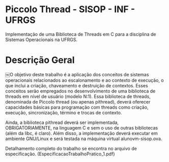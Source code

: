 # Piccolo Thread - SISOP - INF - UFRGS
Implementação de uma Biblioteca de Threads em C para a disciplina de Sistemas Operacionais na UFRGS.

# Descrição Geral

￼O objetivo deste trabalho é a aplicação dos conceitos de sistemas operacionais relacionados ao escalonamento e ao contexto de execução, o que inclui a criação, chaveamento e destruição de contextos. Esses conceitos serão empregados no desenvolvimento de uma biblioteca de threads em nível de usuário (modelo N:1). Essa biblioteca de threads, denominada de Piccolo thread (ou apenas pithread), deverá oferecer capacidades básicas para programação com threads como criação, execução, sincronização, término e trocas de contexto.

Ainda, a biblioteca pithread deverá ser implementada, OBRIGATORIAMENTE, na linguagem C e sem o uso de outras bibliotecas (além da libc, é claro). Além disso, a implementação deverá executar em ambiente GNU/Linux e será testada na máquina virtual alunovm-sisop.ova.


Detalhamento completo do trabalho se encontra no arquivo de especificação. (EspecificacaoTrabalhoPratico_1.pdf)
